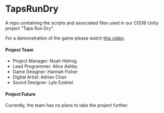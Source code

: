 # TapsRunDry
A repo containing the scripts and associated files used in our CI536 Unity project "Taps Run Dry".

For a demonstration of the game please watch [this video](https://www.youtube.com/watch?v=TBI1QazoEX4&feature=youtu.be).

#### Project Team
- Project Manager: Noah Helmig
- Lead Programmer: Alice Ashby
- Game Designer: Hannah Fisher
- Digital Artist: Adrian Chan
- Sound Designer: Lyle Ezekiel

#### Project Future
Currently, the team has no plans to take the project further.
